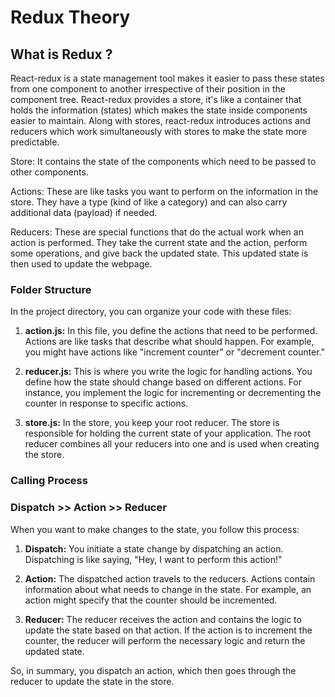 # Redux Theory

## What is Redux ?
 React-redux is a state management tool makes it easier to pass these states from one component to another irrespective of their position in the component tree.
 React-redux provides a store, it's like a container that holds the information (states)  which makes the state inside components easier to maintain.
 Along with stores, react-redux introduces actions and reducers which work simultaneously with stores to make the state more predictable.
 
 Store: It contains the state of the components which need to be passed to other components.
 
 Actions: These are like tasks you want to perform on the information in the store. They have a type (kind of like a category) and can also carry additional data (payload) if needed.
 
 Reducers: These are special functions that do the actual work when an action is performed. They take the current state and the action, perform some operations, and give back the updated state. This updated state is then used to update the webpage.


### Folder Structure

In the project directory, you can organize your code with these files:

1. **action.js:** In this file, you define the actions that need to be performed. Actions are like tasks that describe what should happen. For example, you might have actions like "increment counter" or "decrement counter."

2. **reducer.js:** This is where you write the logic for handling actions. You define how the state should change based on different actions. For instance, you implement the logic for incrementing or decrementing the counter in response to specific actions.

3. **store.js:** In the store, you keep your root reducer. The store is responsible for holding the current state of your application. The root reducer combines all your reducers into one and is used when creating the store.

### Calling Process

### Dispatch >> Action >> Reducer
When you want to make changes to the state, you follow this process:

1. **Dispatch:** You initiate a state change by dispatching an action. Dispatching is like saying, "Hey, I want to perform this action!"

2. **Action:** The dispatched action travels to the reducers. Actions contain information about what needs to change in the state. For example, an action might specify that the counter should be incremented.

3. **Reducer:** The reducer receives the action and contains the logic to update the state based on that action. If the action is to increment the counter, the reducer will perform the necessary logic and return the updated state.

So, in summary, you dispatch an action, which then goes through the reducer to update the state in the store.


